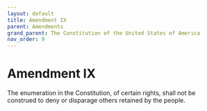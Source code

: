 ```yaml
---
layout: default
title: Amendment IX
parent: Amendments
grand_parent: The Constitution of the United States of America
nav_order: 9
---
```


# Amendment IX

The enumeration in the Constitution, of certain rights, shall not be construed to deny or disparage others retained by the people.